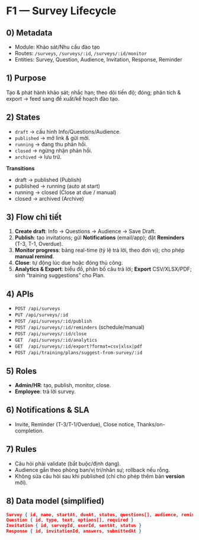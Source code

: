 # F1 — Survey Lifecycle

## 0) Metadata
- Module: Khảo sát/Nhu cầu đào tạo
- Routes: `/surveys`, `/surveys/:id`, `/surveys/:id/monitor`
- Entities: Survey, Question, Audience, Invitation, Response, Reminder

## 1) Purpose
Tạo & phát hành khảo sát; nhắc hạn; theo dõi tiến độ; đóng; phân tích & export → feed sang đề xuất/kế hoạch đào tạo.

## 2) States
- `draft` → cấu hình Info/Questions/Audience.
- `published` → mở link & gửi mời.
- `running` → đang thu phản hồi.
- `closed` → ngừng nhận phản hồi.
- `archived` → lưu trữ.

**Transitions**
- draft → published (Publish)
- published → running (auto at start)
- running → closed (Close at due / manual)
- closed → archived (Archive)

## 3) Flow chi tiết
1. **Create draft**: Info → Questions → Audience → Save Draft.
2. **Publish**: tạo invitations; gửi **Notifications** (email/app); đặt **Reminders** (T-3, T-1, Overdue).
3. **Monitor progress**: bảng real-time (tỷ lệ trả lời, theo đơn vị); cho phép **manual remind**.
4. **Close**: tự động lúc due hoặc đóng thủ công.
5. **Analytics & Export**: biểu đồ, phân bố câu trả lời; **Export** CSV/XLSX/PDF; sinh “training suggestions” cho Plan.

## 4) APIs
- `POST /api/surveys`
- `PUT /api/surveys/:id`
- `POST /api/surveys/:id/publish`
- `POST /api/surveys/:id/reminders` (schedule/manual)
- `POST /api/surveys/:id/close`
- `GET  /api/surveys/:id/analytics`
- `GET  /api/surveys/:id/export?format=csv|xlsx|pdf`
- `POST /api/training/plans/suggest-from-survey/:id`

## 5) Roles
- **Admin/HR**: tạo, publish, monitor, close.
- **Employee**: trả lời survey.

## 6) Notifications & SLA
- Invite, Reminder (T-3/T-1/Overdue), Close notice, Thanks/on-completion.

## 7) Rules
- Câu hỏi phải validate (bắt buộc/định dạng).
- Audience gắn theo phòng ban/vị trí/nhân sự; rollback nếu rỗng.
- Không sửa câu hỏi sau khi published (chỉ cho phép thêm bản **version** mới).

## 8) Data model (simplified)
```json
Survey { id, name, startAt, dueAt, status, questions[], audience, reminders[] }
Question { id, type, text, options[], required }
Invitation { id, surveyId, userId, sentAt, status }
Response { id, invitationId, answers, submittedAt }
